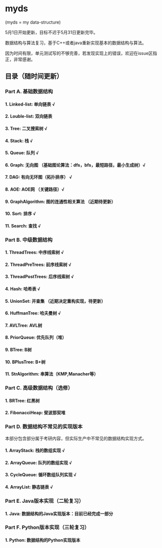 # myds

(myds = my data-structure)

5月1日开始更新，目标不迟于5月31日更新完毕。

数据结构与算法复习，基于C++或者java重新实现基本的数据结构与算法。

因为时间有限，单元测试写的不够完善，若发现实现上的错误，欢迎在issue区指正，非常感谢。

## 目录（随时间更新）
### Part A. 基础数据结构
#### 1. Linked-list: 单向链表 √
#### 2. Louble-list: 双向链表 
#### 3. Tree: 二叉搜索树 √
#### 4. Stack: 栈 √
#### 5. Queue: 队列 √
#### 6. Graph: 无向图 （基础图论算法：dfs，bfs，最短路径，最小生成树）√
#### 7. DAG: 有向无环图（拓扑排序） √ 
#### 8. AOE: AOE网 （关键路径）√
#### 9. GraphAlgorithm: 图的连通性相关算法 （近期待更新）
#### 10. Sort: 排序 √
#### 11. Search: 查找 √ 

### Part B. 中级数据结构
#### 1. ThreadTrees: 中序线索树 √ 
#### 2. ThreadPreTrees: 前序线索树 √ 
#### 3. ThreadPostTrees: 后序线索树 √ 
#### 4. Hash: 哈希表 √ 
#### 5. UnionSet: 并查集 （近期决定重构实现，待更新）
#### 6. HuffmanTree: 哈夫曼树 √ 
#### 7. AVLTree: AVL树 
#### 8. PriorQueue: 优先队列（堆）
#### 9. BTree: B树 
#### 10. BPlusTree: B+树
#### 11. StrAlgorithm: 串算法（KMP,Manacher等）  

### Part C. 高级数据结构（选修）
#### 1. BRTree: 红黑树 
#### 2. FibonacciHeap: 斐波那契堆

### Part D. 数据结构不常见的实现版本
本部分包含部分属于考研内容，但实际生产中不常见的数据结构实现方式。
#### 1. ArrayStack: 栈的数组实现 √ 
#### 2. ArrayQueue: 队列的数组实现 √ 
#### 3. CycleQueue: 循环数组队列实现 √ 
#### 4. ArrayList: 静态链表 √ 

### Part E. Java版本实现（二轮复习）
#### 1. Java: 数据结构的Java实现版本：目前已经完成一部分

### Part F. Python版本实现（三轮复习）
#### 1. Python: 数据结构的Python实现版本
 
